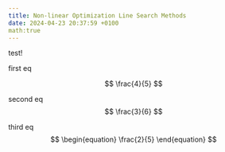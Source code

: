 ```yaml
---
title: Non-linear Optimization Line Search Methods
date: 2024-04-23 20:37:59 +0100
math:true
---
```


test!

first eq 

$$ 
\frac{4}{5} 
$$ 

second eq 
$$
\frac{3}{6} 
$$ 

third eq
$$
\begin{equation}
\frac{2}{5}
\end{equation}
$$